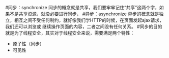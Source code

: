 #同步：synchronize
 同步的概念就是共享，我们要牢牢记住“共享”这两个字，如果不是共享资源，就没必要进行同步，
 #异步：asynchronize
异步的概念就是独立，相互之间不受任何制约，就好像我们学HTTP的时候，在页面发起ajax请求，我们还可以浏览或
 继续操作页面的内容，二者之间没有任何关系。
 #同步的目的
 就是为了线程安全，其实对于线程安全来说，需要满足两个特性：
 * 原子性（同步）
 * 可见性